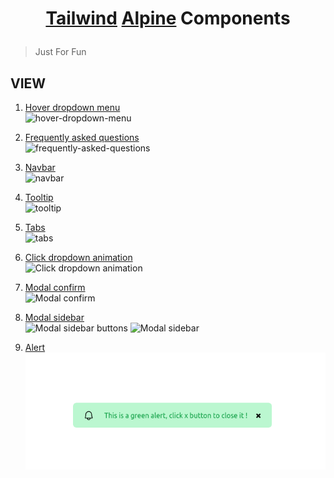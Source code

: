 <h1 align="center">

[Tailwind](https://tailwindcss.com/)  [Alpine](https://github.com/alpinejs/alpine/) Components

</h1>

> Just For Fun

## VIEW
1. [Hover dropdown menu](https://github.com/josuapsianturi/tac/blob/master/hover-dropdown-menu.html)   
![hover-dropdown-menu](https://raw.githubusercontent.com/josuapsianturi/tailwind-alpine-components/master/img/hover-dropdown-menu.png)

2. [Frequently asked questions](https://github.com/josuapsianturi/tac/blob/master/faq.html)   
![frequently-asked-questions](https://raw.githubusercontent.com/josuapsianturi/tailwind-alpine-components/master/img/faq.png)

 3. [Navbar](https://github.com/josuapsianturi/tac/blob/master/navbar.html)   
![navbar](https://raw.githubusercontent.com/josuapsianturi/tailwind-alpine-components/master/img/navbar.png)

 4. [Tooltip](https://github.com/josuapsianturi/tac/blob/master/tooltip.html)   
![tooltip](https://raw.githubusercontent.com/josuapsianturi/tailwind-alpine-components/master/img/tooltip.png)

 5. [Tabs](https://github.com/josuapsianturi/tac/blob/master/tabs.html)   
![tabs](https://raw.githubusercontent.com/josuapsianturi/tailwind-alpine-components/master/img/tabs.png)


 6. [Click dropdown animation](https://github.com/josuapsianturi/tac/blob/master/dropdown-animation.html)   
![Click dropdown animation](https://raw.githubusercontent.com/josuapsianturi/tailwind-alpine-components/master/img/click-dropdown-animation.png)

 7. [Modal confirm](https://github.com/josuapsianturi/tac/blob/master/modal-confirm.html)   
![Modal confirm](https://raw.githubusercontent.com/josuapsianturi/tailwind-alpine-components/master/img/modal-confirm.png)

 8. [Modal sidebar](https://github.com/josuapsianturi/tac/blob/master/modal-sidebar.html)   
![Modal sidebar buttons](https://raw.githubusercontent.com/josuapsianturi/tailwind-alpine-components/master/img/modal-sidebar-button.png)
![Modal sidebar](https://raw.githubusercontent.com/josuapsianturi/tailwind-alpine-components/master/img/modal-sidebar.png)

9. [Alert](https://github.com/josuapsianturi/tac/blob/master/alert.html)
    ![home-page](img/alert.png)
